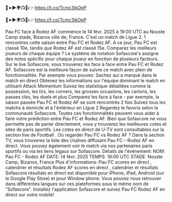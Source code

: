 🔴➤►🌍📺📱👉 https://t.co/Tcmc3ikOeP

🔴➤►🌍📺📱👉 https://t.co/Tcmc3ikOeP



Pau FC face à Rodez AF commence le 14 févr. 2025 à 19:00 UTC au Nouste Camp stade, Bizanos ville de, France. C'est un match de Ligue 2.
1 rencontres cette saison entre Pau FC et Rodez AF. A ce jour, Pau FC est classé 10e, tandis que Rodez AF est classé 15e. Comparez les meilleurs joueurs de chaque équipe ? Le systéme de notation Sofascore's assigne des notes spécific pour chaque joueur en fonction de plusieurs facteurs.
Sur le live Sofascore, vous trouverez les face à face entre Pau FC et Rodez AF. Sofascore est la meilleure façon de suivre ce match avec plein de fonctionnalités. Par exemple vous pouvez:
Sachez qui a marqué dans le match en direct
Obtenez les informations sur l'équipe dominant le match en utilisant Attack Momentum
Suivez les statistique détaillées comme la possession, les tirs, les corners, les grosses occasions, les cartons, les passes clés, les duels et plus
Comparez les face à face - par exemple, la saison passée Pau FC et Rodez AF se sont rencontrés 2 fois
Suivez tous les matchs à domicile et à l'éxtérieur en Ligue 2
Regardez le favoris selon la communauté Sofascore.
Toutes ces fonctionnalités peuvent vous aider à faire votre prédiction entre Pau FC et Rodez AF. Bien que Sofascore ne vous permette pas de parier directement, vous y trouverez les meilleures cotes et sites de paris sportifs. Les cotes en direct de U-TV sont consultables sur la section live de Football .
Où regarder Pau FC vs Rodez AF ? Dans la section TV, vous trouverez la liste des chaînes diffusant Pau FC – Rodez AF en direct. Vous pouvez également voir le match via nos partenaires paris sportifs ou via les liens légaux sur Sofascore.
Détails de l'événement:
NOM: Pau FC - Rodez AF
DATE: 14 févr. 2025
TEMPS: 19:00 UTC
STADE: Nouste Camp, Bizanos, France
Plus d'informations:
Pau FC scores en direct , calendrier et résultats
Rodez AF scores en direct , calendrier et résultats
Sofascore résultats en direct est disponible pour iPhone, iPad, Android (sur le Google Play Store) et pour Window phone. Vous pouvez nous retrouver dans différentes langues sur ces plateformes sous le même nom de "Sofascore". Installez l'application Sofascore et suivez Pau FC Rodez AF en direct sur votre mobile!
